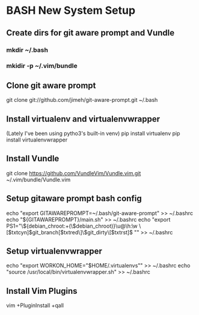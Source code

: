 # BASH New System Setup

## Create dirs for git aware prompt and Vundle
### mkdir ~/.bash
### mkidir -p ~/.vim/bundle

## Clone git aware prompt
git clone git://github.com/jimeh/git-aware-prompt.git ~/.bash

## Install virtualenv and virtualenvwrapper
(Lately I've been using pytho3's built-in venv)
pip install virtualenv
pip install virtualenvwrapper

## Install Vundle
git clone https://github.com/VundleVim/Vundle.vim.git ~/.vim/bundle/Vundle.vim

## Setup gitaware prompt bash config
echo "export GITAWAREPROMPT=~/.bash/git-aware-prompt" >> ~/.bashrc
echo "${GITAWAREPROMPT}/main.sh" >> ~/.bashrc
echo "export PS1="\${debian_chroot:+(\$debian_chroot)}\u@\h:\w
\[$txtcyn\]\$git_branch\[$txtred\]\$git_dirty\[$txtrst\]\$ \"" >> ~/.bashrc

## Setup virtualenvwrapper 
echo "export WORKON_HOME=\"$HOME/.virtualenvs\"" >> ~/.bashrc 
echo "source /usr/local/bin/virtualenvwrapper.sh" >> ~/.bashrc

## Install Vim Plugins
vim +PluginInstall +qall


